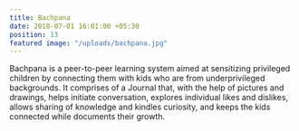 ```yaml
---
title: Bachpana
date: 2018-07-01 16:01:00 +05:30
position: 13
featured image: "/uploads/bachpana.jpg"
---
```


Bachpana is a peer-to-peer learning system aimed at sensitizing privileged children by connecting them with kids who are from underprivileged backgrounds. It comprises of a Journal that, with the help of pictures and drawings, helps initiate conversation, explores individual likes and dislikes, allows sharing of knowledge and kindles curiosity, and keeps the kids connected while documents their growth.
